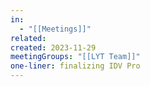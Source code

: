 ```yaml
---
in:
  - "[[Meetings]]"
related: 
created: 2023-11-29
meetingGroups: "[[LYT Team]]"
one-liner: finalizing IDV Pro
---
```

 
